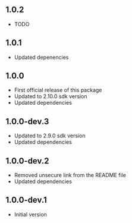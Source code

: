 ## 1.0.2

- TODO

## 1.0.1

- Updated depenencies

## 1.0.0

- First official release of this package
- Updated to 2.10.0 sdk version
- Updated dependencies

## 1.0.0-dev.3

- Updated to 2.9.0 sdk version
- Updated dependencies

## 1.0.0-dev.2

- Removed unsecure link from the README file
- Updated dependencies

## 1.0.0-dev.1

- Initial version
